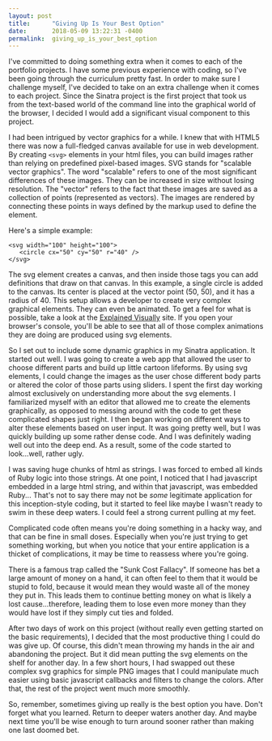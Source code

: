 ```yaml
---
layout: post
title:      "Giving Up Is Your Best Option"
date:       2018-05-09 13:22:31 -0400
permalink:  giving_up_is_your_best_option
---
```



I've committed to doing something extra when it comes to each of the portfolio projects. I have some previous experience with coding, so I've been going through the curriculum pretty fast. In order to make sure I challenge myself, I've decided to take on an extra challenge when it comes to each project. Since the Sinatra project is the first project that took us from the text-based world of the command line into the graphical world of the browser, I decided I would add a significant visual component to this project.

I had been intrigued by vector graphics for a while. I knew that with HTML5 there was now a full-fledged canvas available for use in web development. By creating `<svg>` elements in your html files, you can build images rather than relying on predefined pixel-based images. SVG stands for "scalable vector graphics". The word "scalable" refers to one of the most significant differences of these images. They can be increased in size without losing resolution. The "vector" refers to the fact that these images are saved as a collection of points (represented as vectors). The images are rendered by connecting these points in ways defined by the markup used to define the element.

Here's a simple example:

```
<svg width="100" height="100">
   <circle cx="50" cy="50" r="40" />
</svg>
```

The svg element creates a canvas, and then inside those tags you can add definitions that draw on that canvas. In this example, a single circle is added to the canvas. Its center is placed at the vector point (50, 50), and it has a radius of 40. This setup allows a developer to create very complex graphical elements. They can even be animated. To get a feel for what is possible, take a look at the [Explained Visually](http://setosa.io/ev/sine-and-cosine/) site. If you open your browser's console, you'll be able to see that all of those complex animations they are doing are produced using svg elements.

So I set out to include some dynamic graphics in my Sinatra application. It started out well. I was going to create a web app that allowed the user to choose different parts and build up little cartoon lifeforms. By using svg elements, I could change the images as the user chose different body parts or altered the color of those parts using sliders. I spent the first day working almost exclusively on understanding more about the svg elements. I familiarized myself with an editor that allowed me to create the elements graphically, as opposed to messing around with the code to get these complicated shapes just right. I then began working on different ways to alter these elements based on user input. It was going pretty well, but I was quickly building up some rather dense code. And I was definitely wading well out into the deep end. As a result, some of the code started to look...well, rather ugly.

I was saving huge chunks of html as strings. I was forced to embed all kinds of Ruby logic into those strings. At one point, I noticed that I had javascript embedded in a large html string, and within that javascript, was embedded Ruby... That's not to say there may not be *some* legitimate application for this inception-style coding, but it started to feel like maybe I wasn't ready to swim in these deep waters. I could feel a strong current pulling at my feet.

Complicated code often means you're doing something in a hacky way, and that can be fine in small doses. Especially when you're just trying to get something working, but when you notice that your entire application is a thicket of complications, it may be time to reassess where you're going. 

There is a famous trap called the "Sunk Cost Fallacy". If someone has bet a large amount of money on a hand, it can often feel to them that it would be stupid to fold, because it would mean they would waste all of the money they put in. This leads them to continue betting money on what is likely a lost cause...therefore, leading them to lose even more money than they would have lost if they simply cut ties and folded.

After two days of work on this project (without really even getting started on the basic requirements), I decided that the most productive thing I could do was give up. Of course, this didn't mean throwing my hands in the air and abandoning the project. But it did mean putting the svg elements on the shelf for another day. In a few short hours, I had swapped out these complex svg graphics for simple PNG images that I could manipulate much easier using basic javascript callbacks and filters to change the colors. After that, the rest of the project went much more smoothly.

So, remember, sometimes giving up really is the best option you have. Don't forget what you learned. Return to deeper waters another day. And maybe next time you'll be wise enough to turn around sooner rather than making one last doomed bet.
